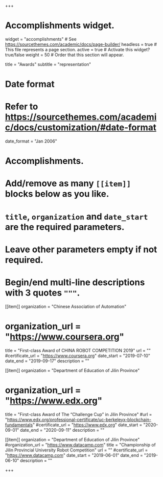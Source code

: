 +++
# Accomplishments widget.
widget = "accomplishments"  # See https://sourcethemes.com/academic/docs/page-builder/
headless = true  # This file represents a page section.
active = true  # Activate this widget? true/false
weight = 50  # Order that this section will appear.

title = "Awards"
subtitle = "representation"

# Date format
#   Refer to https://sourcethemes.com/academic/docs/customization/#date-format
date_format = "Jan 2006"

# Accomplishments.
#   Add/remove as many `[[item]]` blocks below as you like.
#   `title`, `organization` and `date_start` are the required parameters.
#   Leave other parameters empty if not required.
#   Begin/end multi-line descriptions with 3 quotes `"""`.

[[item]]
  organization = "Chinese Association of Automation"
  # organization_url = "https://www.coursera.org"
  title = "First-class Award of CHINA ROBOT COMPETITION 2019"
  url = ""
  #certificate_url = "https://www.coursera.org"
  date_start = "2019-07-10"
  date_end = "2019-09-17"
  description = ""

[[item]]
  organization = "Department of Education of Jilin Province"
  # organization_url = "https://www.edx.org"
  title = "First-class Award of The “Challenge Cup” in Jilin Province"
  #url = "https://www.edx.org/professional-certificate/uc-berkeleyx-blockchain-fundamentals"
  #certificate_url = "https://www.edx.org"
  date_start = "2020-09-01"
  date_end = "2020-09-11"
  description = ""
  
[[item]]
  organization = "Department of Education of Jilin Province"
  #organization_url = "https://www.datacamp.com"
  title = "Championship of Jilin Provincial University Robot Competition"
  url = ""
  #certificate_url = "https://www.datacamp.com"
  date_start = "2019-06-01"
  date_end = "2019-06-10"
  description = ""

+++
